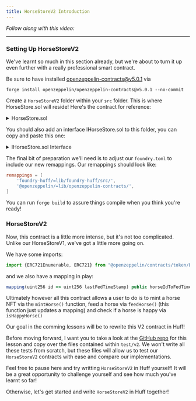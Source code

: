 ```yaml
---
title: HorseStoreV2 Introduction
---
```


_Follow along with this video:_

---

### Setting Up HorseStoreV2

We've learnt so much in this section already, but we're about to turn it up even further with a really professional smart contract.

Be sure to have installed openzeppelin-contracts@v5.0.1 via
```
forge install openzeppelin/openzeppelin-contracts@v5.0.1 --no-commit
```

Create a `HorseStoreV2` folder within your `src` folder. This is where HorseStore.sol will reside!  Here's the contract for reference:

<details>
<summary>HorseStore.sol</summary>

```js
// SPDX-License-Identifier: GPL-3.0-only
pragma solidity 0.8.20;

import {ERC721Enumerable, ERC721} from "@openzeppelin/contracts/token/ERC721/extensions/ERC721Enumerable.sol";
import {IHorseStore} from "./IHorseStore.sol";

/* 
 * @title HorseStore
 * @author equestrian_lover_420
 * @notice An NFT that represents a horse. Horses should be fed daily to keep happy, ideally several times a day. 
 */
contract HorseStore is IHorseStore, ERC721Enumerable {
    string constant NFT_NAME = "HorseStore";
    string constant NFT_SYMBOL = "HS";
    uint256 public constant HORSE_HAPPY_IF_FED_WITHIN = 1 days;

    mapping(uint256 id => uint256 lastFedTimeStamp) public horseIdToFedTimeStamp;

    constructor() ERC721(NFT_NAME, NFT_SYMBOL) {}

    /*
     * @notice allows anyone to mint their own horse NFT. 
     */
    function mintHorse() external {
        _safeMint(msg.sender, totalSupply());
    }

    /* 
     * @param horseId the id of the horse to feed
     * @notice allows anyone to feed anyone else's horse. 
     * 
     * @audit-medium: Feeding unminted horeses is currently allowed! 
     */
    function feedHorse(uint256 horseId) external {
        horseIdToFedTimeStamp[horseId] = block.timestamp;
    }

    /*
     * @param horseId the id of the horse to check
     * @return true if the horse is happy, false otherwise
     * @notice a horse is happy IFF it has been fed within the last HORSE_HAPPY_IF_FED_WITHIN seconds
     */
    function isHappyHorse(uint256 horseId) external view returns (bool) {
        if (horseIdToFedTimeStamp[horseId] <= block.timestamp - HORSE_HAPPY_IF_FED_WITHIN) {
            return false;
        }
        return true;
    }
}
```

</details>

You should also add an interface IHorseStore.sol to this folder, you can copy and paste this one:

<details>
<summary>IHorseStore.sol Interface</summary>

```js
    // SPDX-License-Identifier: GPL-3.0-only
    pragma solidity 0.8.20;

    import {IERC721Enumerable} from "@openzeppelin/contracts/token/ERC721/extensions/IERC721Enumerable.sol";

    /* 
    * @title IHorseStore
    * @author equestrian_lover_420
    */
    interface IHorseStore is IERC721Enumerable {
        function mintHorse() external;

        function feedHorse(uint256 horseId) external;

        function isHappyHorse(uint256 horseId) external view returns (bool);
    }
```

</details>

The final bit of preparation we'll need is to adjust our `foundry.toml` to include our new remappings.  Our remappings should look like:

```toml
remappings = [
    'foundry-huff/=lib/foundry-huff/src/',
    '@openzeppelin/=lib/openzeppelin-contracts/',
]
```

You can run `forge build` to assure things compile when you think you're ready!

### HorseStoreV2

Now, this contract is a little more intense, but it's not too complicated. Unlike our HorseStoreV1, we've got a little more going on.

We have some imports:

```js
import {ERC721Enumerable, ERC721} from "@openzeppelin/contracts/token/ERC721/extensions/ERC721Enumerable.sol";
```

and we also have a mapping in play:

```js
mapping(uint256 id => uint256 lastFedTimeStamp) public horseIdToFedTimeStamp;
```

Ultimately however all this contract allows a user to do is to mint a horse NFT via the `mintHorse()` function, feed a horse via `feedHorse()` (this function just updates a mapping) and check if a horse is happy via `isHappyHorse()`

Our goal in the comming lessons will be to rewrite this V2 contract in Huff!

Before moving forward, I want you to take a look at the [GitHub repo](https://github.com/Cyfrin/1-horse-store-s23/tree/main/test/v2) for this lesson and copy over the files contained within `test/v2`. We won't write all these tests from scratch, but these files will allow us to test our `HorseStoreV2` contracts with ease and compare our implementations.

Feel free to pause here and try writting `HorseStoreV2` in Huff yourself! It will be a great opportunity to challenge yourself and see how much you've learnt so far!

Otherwise, let's get started and write `HorseStoreV2` in Huff together!